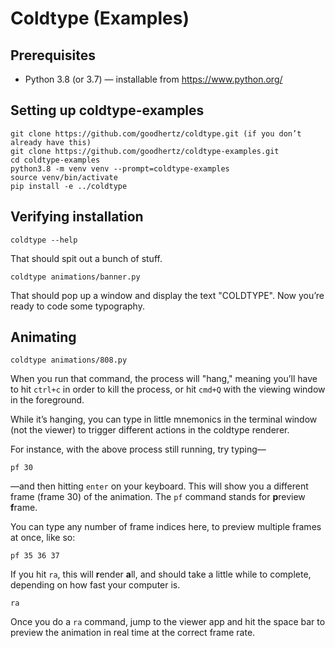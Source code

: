 # Coldtype (Examples)

## Prerequisites

- Python 3.8 (or 3.7) — installable from https://www.python.org/

## Setting up coldtype-examples

```
git clone https://github.com/goodhertz/coldtype.git (if you don’t already have this)
git clone https://github.com/goodhertz/coldtype-examples.git
cd coldtype-examples
python3.8 -m venv venv --prompt=coldtype-examples
source venv/bin/activate
pip install -e ../coldtype
```

## Verifying installation

```
coldtype --help
```

That should spit out a bunch of stuff.

```
coldtype animations/banner.py
```

That should pop up a window and display the text "COLDTYPE". Now you’re ready to code some typography.

## Animating

```
coldtype animations/808.py
```

When you run that command, the process will "hang," meaning you’ll have to hit `ctrl+c` in order to kill the process, or hit `cmd+Q` with the viewing window in the foreground.

While it’s hanging, you can type in little mnemonics in the terminal window (not the viewer) to trigger different actions in the coldtype renderer.

For instance, with the above process still running, try typing—

```
pf 30
```

—and then hitting `enter` on your keyboard. This will show you a different frame (frame 30) of the animation. The `pf` command stands for **p**review **f**rame.

You can type any number of frame indices here, to preview multiple frames at once, like so:

```
pf 35 36 37
```

If you hit `ra`, this will **r**ender **a**ll, and should take a little while to complete, depending on how fast your computer is.

```
ra
```

Once you do a `ra` command, jump to the viewer app and hit the space bar to preview the animation in real time at the correct frame rate.